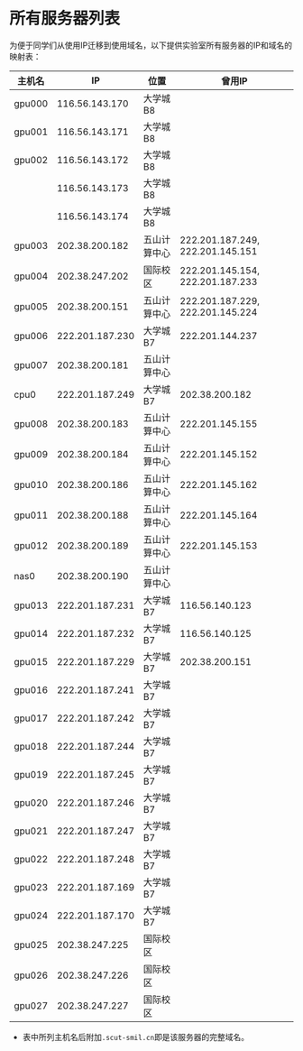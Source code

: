 # 所有服务器列表

为便于同学们从使用IP迁移到使用域名，以下提供实验室所有服务器的IP和域名的映射表：

| 主机名 | IP              | 位置        | 曾用IP |
| ------ | --------------- | ---------- | ------ |
| gpu000 | 116.56.143.170  | 大学城B8    |
| gpu001 | 116.56.143.171  | 大学城B8    |
| gpu002 | 116.56.143.172  | 大学城B8    |
|        | 116.56.143.173  | 大学城B8    |
|        | 116.56.143.174  | 大学城B8    |
| gpu003 | 202.38.200.182  | 五山计算中心 | 222.201.187.249, 222.201.145.151
| gpu004 | 202.38.247.202  | 国际校区    | 222.201.145.154, 222.201.187.233
| gpu005 | 202.38.200.151  | 五山计算中心 | 222.201.187.229, 222.201.145.224
| gpu006 | 222.201.187.230 | 大学城B7    | 222.201.144.237
| gpu007 | 202.38.200.181  | 五山计算中心 |
| cpu0   | 222.201.187.249 | 大学城B7    | 202.38.200.182
| gpu008 | 202.38.200.183  | 五山计算中心 | 222.201.145.155
| gpu009 | 202.38.200.184  | 五山计算中心 | 222.201.145.152
| gpu010 | 202.38.200.186  | 五山计算中心 | 222.201.145.162
| gpu011 | 202.38.200.188  | 五山计算中心 | 222.201.145.164
| gpu012 | 202.38.200.189  | 五山计算中心 | 222.201.145.153
| nas0   | 202.38.200.190  | 五山计算中心 |
| gpu013 | 222.201.187.231 | 大学城B7    | 116.56.140.123
| gpu014 | 222.201.187.232 | 大学城B7    | 116.56.140.125
| gpu015 | 222.201.187.229 | 大学城B7    | 202.38.200.151
| gpu016 | 222.201.187.241 | 大学城B7    |
| gpu017 | 222.201.187.242 | 大学城B7    |
| gpu018 | 222.201.187.244 | 大学城B7    |
| gpu019 | 222.201.187.245 | 大学城B7    |
| gpu020 | 222.201.187.246 | 大学城B7    |
| gpu021 | 222.201.187.247 | 大学城B7    |
| gpu022 | 222.201.187.248 | 大学城B7    |
| gpu023 | 222.201.187.169 | 大学城B7    |
| gpu024 | 222.201.187.170 | 大学城B7    |
| gpu025 | 202.38.247.225  | 国际校区    |
| gpu026 | 202.38.247.226  | 国际校区    |
| gpu027 | 202.38.247.227  | 国际校区    |

* 表中所列主机名后附加`.scut-smil.cn`即是该服务器的完整域名。
